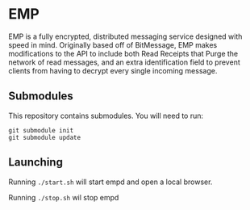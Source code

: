 EMP
=====
EMP is a fully encrypted, distributed messaging service designed with speed in mind.
Originally based off of BitMessage, EMP makes modifications to the API to include
both Read Receipts that Purge the network of read messages, and an extra identification field
to prevent clients from having to decrypt every single incoming message.

Submodules
----------

This repository contains submodules.  You will need to run:
```
git submodule init
git submodule update
```

Launching
---------

Running `./start.sh` will start empd and open a local browser.

Running `./stop.sh` wil stop empd
